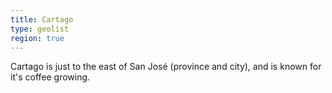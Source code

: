 ```yaml
---
title: Cartago
type: geolist
region: true
---
```

Cartago is just to the east of San José (province and city), and is known for it's coffee growing. 
